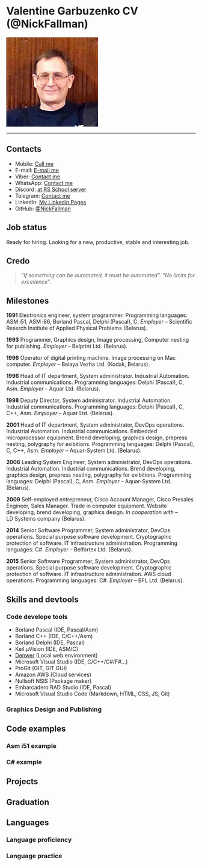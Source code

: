 # Valentine Garbuzenko CV (@NickFallman)

![My CV image](./assets/imgs/profile-photo.jpg)

***

## Contacts

* Mobile: [Call me](tel:+375297682306)
* E-mail: [E-mail me](mailto:nickf@tut.by)
* Viber: [Contact me](viber://chat?number=%2B375297682306)
* WhatsApp: [Contact me](https://wa.me/375297682306)
* Discord: [at RS School server](https://discordapp.com/users/516715744646660106)
* Telegram: [Contact me](https://t.me/nickfallman)
* LinkedIn: [My Linkedin Pages](https://www.linkedin.com/in/valentine-garbuzenko-46134341/)
* GitHub: [@NickFallman](https://github.com/nickfallman)

## Job status

Ready for hiring. Looking for a new, productive, stable and interesting job.

## Credo

>*"If something can be automated, it must be automated".*
>*"No limits for excellence".*

## Milestones

**1991** Electronics engineer, system programmer. Programming languages: ASM i51, ASM i86, Borland Pascal, Delphi (Pascal), C. *Employer* – Scientific Reserch Institute of Applied Physical Problems (Belarus).

**1993** Programmer, Graphics design, Image processing, Computer nesting for publishing. *Employer* – Belprint Ltd. (Belarus).

**1996** Operator of digital printing machine. Image processing on Mac computer. *Employer* – Belaya Vezha Ltd. (Kodak, Belarus).

**1996** Head of IT department, System administrator. Industrial Automation. Industrial communications. Programming languages: Delphi (Pascal), C, Asm. *Employer* – Aquar Ltd. (Belarus).

**1998** Deputy Director, System administrator. Industrial Automation. Industrial communications. Programming languages: Delphi (Pascal), C, C++, Asm. *Employer* – Aquar Ltd. (Belarus).

**2001** Head of IT department, System administrator, DevOps operations. Industrial Automation. Industrial communications. Embedded microprocessor equipment. Brend developing, graphics design, prepress nesting, polygraphy for exibitions. Programming languages: Delphi (Pascal), C, C++, Asm. *Employer* – Aquar-System Ltd. (Belarus).

**2006** Leading System Engineer, System administrator, DevOps operations. Industrial Automation. Industrial communications. Brend developing, graphics design, prepress nesting, polygraphy for exibitions. Programming languages: Delphi (Pascal), C, Asm. *Employer* – Aquar-System Ltd. (Belarus).

**2009** Self-employed entrepreneur, Cisco Account Manager, Cisco Presales Engineer, Sales Manager. Trade in computer equipment. Website developing, brend developing, graphics design. *In cooperation with* – LD Systems company (Belarus).

**2014** Senior Software Programmer, System administrator, DevOps operations. Special purpose software development. Cryptographic protection of software. IT infrastructure аdministration. Programming languages: C#. *Employer* – Belfortex Ltd. (Belarus).

**2015** Senior Software Programmer, System administrator, DevOps operations. Special purpose software development. Cryptographic protection of software. IT infrastructure аdministration. AWS cloud operations. Programming languages: C#. *Employer* – BFL Ltd. (Belarus).

## Skills and devtools

### Code develope tools

* Borland Pascal (IDE, Pascal/Asm)
* Borland C++ (IDE, C/C++/Asm)
* Borland Delphi (IDE, Pascal)
* Keil µVision (IDE, ASM/C)
* [Denwer](http://www.denwer.ru) (Local web environment)
* Microsoft Visual Studio (IDE, C/C++/C#/F#...)
* ProGit (GIT, GIT GUI)
* Amazon AWS (Cloud services)
* Nullsoft NSIS (Package maker)
* Embarcadero RAD Studio (IDE, Pascal)
* Microsoft Visual Studio Code (Markdown, HTML, CSS, JS, Git)

### Graphics Design and Publishing

## Code examples

### Asm i51 example

### C# example

## Projects

## Graduation

## Languages

### Language proficiency

### Language practice
